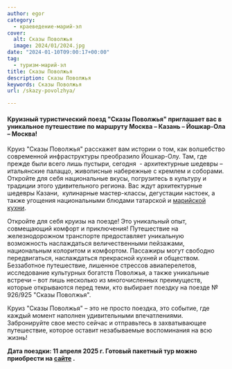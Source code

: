 ```yaml
---
author: egor
category:
  - краеведение-марий-эл
cover:
  alt: Сказы Поволжья
  image: 2024/01/2024.jpg
date: "2024-01-10T09:00:17+00:00"
tag:
  - туризм-марий-эл
title: Сказы Поволжья
description: Сказы Поволжья
keywords: Сказы Поволжья
url: /skazy-povolzhya/

---
```

#### Круизный туристический поезд "Сказы Поволжья" приглашает вас в уникальное путешествие по маршруту Москва – Казань – Йошкар-Ола – Москва!

Круиз "Сказы Поволжья" расскажет вам истории о том, как волшебство современной инфраструктуры преобразило Йошкар\-Олу. Там, где прежде были всего лишь пустыри, сегодня  \- архитектурные шедевры – итальянские палаццо, живописные набережные с кремлем и соборами. Откройте для себя национальные вкусы, погрузитесь в культуру и традиции этого удивительного региона. Вас ждут архитектурные шедевры Казани,  кулинарные мастер-классы, дегустации настоек, а также угощения национальными блюдами татарской и [марийской кухни](/sandal/).

Откройте для себя круизы на поезде! Это уникальный опыт, совмещающий комфорт и приключения! Путешествие на железнодорожном транспорте предоставляет уникальную возможность наслаждаться величественными пейзажами, национальным колоритом и комфортом. Пассажиры могут свободно передвигаться, наслаждаться прекрасной кухней и обществом. Беззаботное путешествие, лишенное стрессов авиаперелетов, исследование культурных богатств Поволжья, а также уникальные встречи – вот лишь несколько из многочисленных преимуществ, которые открываются перед теми, кто выбирает поездку на поезде № 926/925 "Сказы Поволжья".

Круиз "Сказы Поволжья" – это не просто поездка, это событие, где каждый момент наполнен удивительными впечатлениями. Забронируйте свое место сейчас и отправьтесь в захватывающее путешествие, которое оставит незабываемые воспоминания на всю жизнь!

**Дата поездки: 11 апреля 2025 г. Готовый пакетный тур можно приобрести на [сайте](https://www.rzd.ru/) .**
